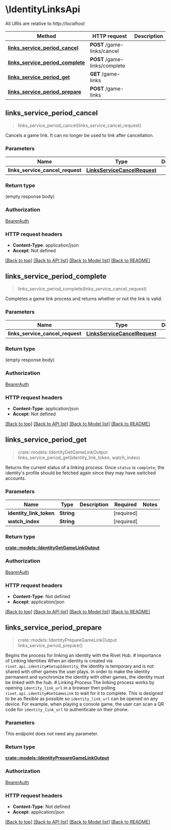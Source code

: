 # \IdentityLinksApi

All URIs are relative to *http://localhost*

Method | HTTP request | Description
------------- | ------------- | -------------
[**links_service_period_cancel**](IdentityLinksApi.md#links_service_period_cancel) | **POST** /game-links/cancel | 
[**links_service_period_complete**](IdentityLinksApi.md#links_service_period_complete) | **POST** /game-links/complete | 
[**links_service_period_get**](IdentityLinksApi.md#links_service_period_get) | **GET** /game-links | 
[**links_service_period_prepare**](IdentityLinksApi.md#links_service_period_prepare) | **POST** /game-links | 



## links_service_period_cancel

> links_service_period_cancel(links_service_cancel_request)


Cancels a game link. It can no longer be used to link after cancellation.

### Parameters


Name | Type | Description  | Required | Notes
------------- | ------------- | ------------- | ------------- | -------------
**links_service_cancel_request** | [**LinksServiceCancelRequest**](LinksServiceCancelRequest.md) |  | [required] |

### Return type

 (empty response body)

### Authorization

[BearerAuth](../README.md#BearerAuth)

### HTTP request headers

- **Content-Type**: application/json
- **Accept**: Not defined

[[Back to top]](#) [[Back to API list]](../README.md#documentation-for-api-endpoints) [[Back to Model list]](../README.md#documentation-for-models) [[Back to README]](../README.md)


## links_service_period_complete

> links_service_period_complete(links_service_cancel_request)


Completes a game link process and returns whether or not the link is valid.

### Parameters


Name | Type | Description  | Required | Notes
------------- | ------------- | ------------- | ------------- | -------------
**links_service_cancel_request** | [**LinksServiceCancelRequest**](LinksServiceCancelRequest.md) |  | [required] |

### Return type

 (empty response body)

### Authorization

[BearerAuth](../README.md#BearerAuth)

### HTTP request headers

- **Content-Type**: application/json
- **Accept**: Not defined

[[Back to top]](#) [[Back to API list]](../README.md#documentation-for-api-endpoints) [[Back to Model list]](../README.md#documentation-for-models) [[Back to README]](../README.md)


## links_service_period_get

> crate::models::IdentityGetGameLinkOutput links_service_period_get(identity_link_token, watch_index)


Returns the current status of a linking process. Once `status` is `complete`, the identity's profile should be fetched again since they may have switched accounts.

### Parameters


Name | Type | Description  | Required | Notes
------------- | ------------- | ------------- | ------------- | -------------
**identity_link_token** | **String** |  | [required] |
**watch_index** | **String** |  | [required] |

### Return type

[**crate::models::IdentityGetGameLinkOutput**](IdentityGetGameLinkOutput.md)

### Authorization

[BearerAuth](../README.md#BearerAuth)

### HTTP request headers

- **Content-Type**: Not defined
- **Accept**: application/json

[[Back to top]](#) [[Back to API list]](../README.md#documentation-for-api-endpoints) [[Back to Model list]](../README.md#documentation-for-models) [[Back to README]](../README.md)


## links_service_period_prepare

> crate::models::IdentityPrepareGameLinkOutput links_service_period_prepare()


Begins the process for linking an identity with the Rivet Hub. # Importance of Linking Identities When an identity is created via `rivet.api.identity#SetupIdentity`, the identity is temporary and is not shared with other games the user plays. In order to make the identity permanent and synchronize the identity with other games, the identity must be linked with the hub. # Linking Process The linking process works by opening `identity_link_url` in a browser then polling `rivet.api.identity#GetGameLink` to wait for it to complete. This is designed to be as flexible as possible so `identity_link_url` can be opened on any device. For example, when playing a console game, the user can scan a QR code for `identity_link_url` to authenticate on their phone. 

### Parameters

This endpoint does not need any parameter.

### Return type

[**crate::models::IdentityPrepareGameLinkOutput**](IdentityPrepareGameLinkOutput.md)

### Authorization

[BearerAuth](../README.md#BearerAuth)

### HTTP request headers

- **Content-Type**: Not defined
- **Accept**: application/json

[[Back to top]](#) [[Back to API list]](../README.md#documentation-for-api-endpoints) [[Back to Model list]](../README.md#documentation-for-models) [[Back to README]](../README.md)

